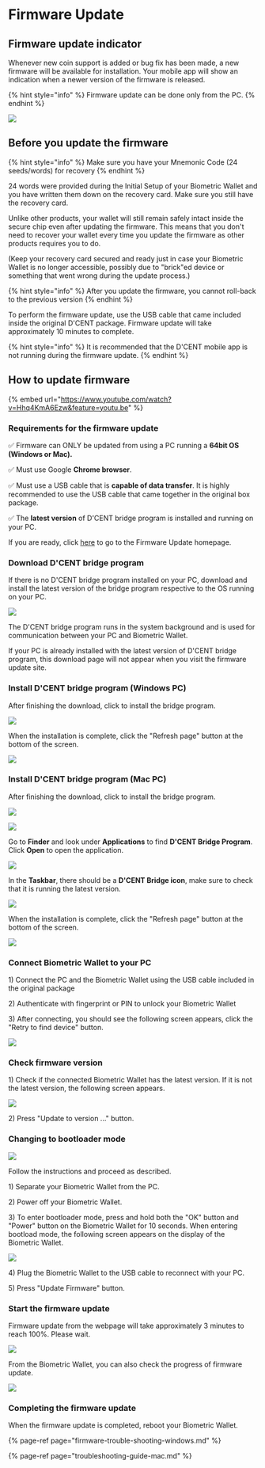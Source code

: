 # Firmware Update

## Firmware update indicator

Whenever new coin support is added or bug fix has been made, a new firmware will be available for installation. Your mobile app will show an indication when a newer version of the firmware is released.

{% hint style="info" %}
Firmware update can be done only from the PC.
{% endhint %}

![](../../.gitbook/assets/image%20%28201%29.png)

## Before you update the firmware

{% hint style="info" %}
Make sure you have your Mnemonic Code \(24 seeds/words\) for recovery
{% endhint %}

24 words were provided during the Initial Setup of your Biometric Wallet and you have written them down on the recovery card. Make sure you still have the recovery card.   
  
Unlike other products, your wallet will still remain safely intact inside the secure chip even after updating the firmware. This means that you don't need to recover your wallet every time you update the firmware as other products requires you to do.   
  
\(Keep your recovery card secured and ready just in case your Biometric Wallet is no longer accessible, possibly due to "brick"ed device or something that went wrong during the update process.\)   

{% hint style="info" %}
After you update the firmware, you cannot roll-back to the previous version
{% endhint %}

To perform the firmware update, use the USB cable that came included inside the original D'CENT package. Firmware update will take approximately 10 minutes to complete. 

{% hint style="info" %}
It is recommended that the D'CENT mobile app is not running during the firmware update.
{% endhint %}

## How to update firmware

{% embed url="https://www.youtube.com/watch?v=Hhq4KmA6Ezw&feature=youtu.be" %}

### Requirements for the firmware update

✅ Firmware can ONLY be updated from using a PC running a **64bit OS \(Windows or Mac\).**

✅ Must use Google **Chrome browser**.

✅ Must use a USB cable that is **capable of data transfer**. It is highly recommended to use the USB cable that came together in the original box package.

✅ The **latest version** of D'CENT bridge program is installed and running on your PC.

If you are ready, click [here](https://fwu.dcentwallet.com/) to go to the Firmware Update homepage.

### Download D'CENT bridge program

If there is no D'CENT bridge program installed on your PC, download and install the latest version of the bridge program respective to the OS running on your PC.

![](../../.gitbook/assets/image%20%28147%29.png)

The D'CENT bridge program runs in the system background and is used for communication between your PC and Biometric Wallet.

If your PC is already installed with the latest version of D'CENT bridge program, this download page will not appear when you visit the firmware update site.

### Install D'CENT bridge program \(Windows PC\)

After finishing the download, click to install the bridge program.

![](../../.gitbook/assets/fw02.png)

When the installation is complete, click the "Refresh page" button at the bottom of the screen.

![](../../.gitbook/assets/image%20%2854%29.png)

### Install D'CENT bridge program \(Mac PC\)

After finishing the download, click to install the bridge program.

![](../../.gitbook/assets/mac01.png)

![](../../.gitbook/assets/mac02.png)

Go to **Finder** and look under **Applications** to find **D'CENT Bridge Program**. Click **Open** to open the application.

![](../../.gitbook/assets/mac03.png)

In the **Taskbar**, there should be a **D'CENT Bridge icon**, make sure to check that it is running the latest version.

![](../../.gitbook/assets/mac04.png)

 When the installation is complete, click the "Refresh page" button at the bottom of the screen.

![](../../.gitbook/assets/image%20%2854%29.png)

### Connect Biometric Wallet to your PC

1\) Connect the PC and the Biometric Wallet using the USB cable included in the original package

2\) Authenticate with fingerprint or PIN to unlock your Biometric Wallet

3\) After connecting, you should see the following screen appears, click the "Retry to find device" button.

![](../../.gitbook/assets/image%20%28186%29.png)

### Check firmware version

1\) Check if the connected Biometric Wallet has the latest version. If it is not the latest version, the following screen appears.

![](../../.gitbook/assets/image%20%28114%29.png)

2\) Press "Update to version ..." button.

### Changing to bootloader mode

![](../../.gitbook/assets/image%20%2864%29.png)

Follow the instructions and proceed as described.

1\) Separate your Biometric Wallet from the PC.

2\) Power off your Biometric Wallet.

3\) To enter bootloader mode, press and hold both the "OK" button and "Power" button on the Biometric Wallet for 10 seconds. When entering bootload mode, the following screen appears on the display of the Biometric Wallet.

![](../../.gitbook/assets/image%20%2818%29.png)

4\) Plug the Biometric Wallet to the USB cable to reconnect with your PC.

5\) Press "Update Firmware" button.

### Start the firmware update

Firmware update from the webpage will take approximately 3 minutes to reach 100%. Please wait. 

![](../../.gitbook/assets/image%20%2810%29.png)

From the Biometric Wallet, you can also check the progress of firmware update.

![](../../.gitbook/assets/image%20%28179%29.png)

### Completing the firmware update

When the firmware update is completed, reboot your Biometric Wallet.

{% page-ref page="firmware-trouble-shooting-windows.md" %}

{% page-ref page="troubleshooting-guide-mac.md" %}

